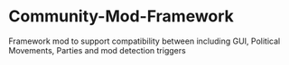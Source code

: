# Community-Mod-Framework
Framework mod to support compatibility between including GUI, Political Movements, Parties and mod detection triggers
